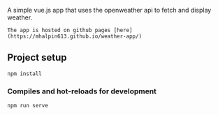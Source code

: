 A simple vue.js app that uses the openweather api to fetch and display weather.
```
The app is hosted on github pages [here](https://mhalpin613.github.io/weather-app/)
```

## Project setup
```
npm install
```

### Compiles and hot-reloads for development
```
npm run serve
```
